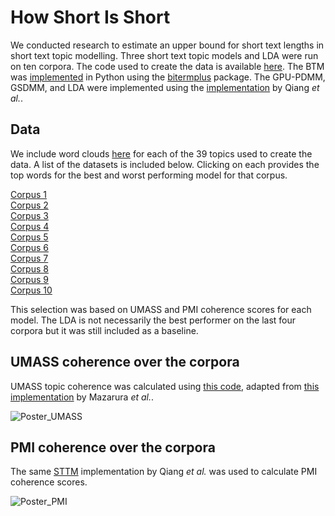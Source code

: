 # How Short Is Short

We conducted research to estimate an upper bound for short text lengths in short text topic modelling. Three short text topic models and LDA were run on ten corpora. The code used to create the data is available [here](https://github.com/keeganstlegerdenny/HowShortIsShort/blob/main/CorporaCreation.py). The BTM was [implemented](https://github.com/keeganstlegerdenny/HowShortIsShort/blob/main/BTM.py) in Python using the [bitermplus](https://pypi.org/project/bitermplus/) package. The GPU-PDMM, GSDMM, and LDA were implemented using the [implementation](https://github.com/qiang2100/STTM) by Qiang *et al.*.

## Data

We include word clouds [here](https://github.com/keeganstlegerdenny/HowShortIsShort/blob/main/WordClouds.md) for each of the 39 topics used to create the data. A list of the datasets is included below. Clicking on each provides the top words for the best and worst performing model for that corpus.

[Corpus 1](https://github.com/keeganstlegerdenny/HowShortIsShort/blob/main/C1.md) <br/>
[Corpus 2](https://github.com/keeganstlegerdenny/HowShortIsShort/blob/main/C2.md) <br/>
[Corpus 3](https://github.com/keeganstlegerdenny/HowShortIsShort/blob/main/C3.md) <br/>
[Corpus 4](https://github.com/keeganstlegerdenny/HowShortIsShort/blob/main/C4.md) <br/>
[Corpus 5](https://github.com/keeganstlegerdenny/HowShortIsShort/blob/main/C5.md) <br/>
[Corpus 6](https://github.com/keeganstlegerdenny/HowShortIsShort/blob/main/C6.md) <br/>
[Corpus 7](https://github.com/keeganstlegerdenny/HowShortIsShort/blob/main/C7.md) <br/>
[Corpus 8](https://github.com/keeganstlegerdenny/HowShortIsShort/blob/main/C8.md) <br/>
[Corpus 9](https://github.com/keeganstlegerdenny/HowShortIsShort/blob/main/C9.md) <br/>
[Corpus 10](https://github.com/keeganstlegerdenny/HowShortIsShort/blob/main/C10.md) <br/>

This selection was based on UMASS and PMI coherence scores for each model. The LDA is not necessarily the best performer on the last four corpora but it was still included as a baseline.

## UMASS coherence over the corpora

UMASS topic coherence was calculated using [this code](https://github.com/keeganstlegerdenny/HowShortIsShort/blob/main/TopicCoherence.py), adapted from [this implementation](https://github.com/CAIR-ZA/GPyM_TM) by Mazarura *et al.*.

![Poster_UMASS](https://github.com/keeganstlegerdenny/HowShortIsShort/assets/76593758/880d77cd-a760-479c-970e-438587b54375)

## PMI coherence over the corpora

The same [STTM](https://github.com/qiang2100/STTM) implementation by Qiang *et al.* was used to calculate PMI coherence scores.

![Poster_PMI](https://github.com/keeganstlegerdenny/HowShortIsShort/assets/76593758/41fbe0ae-a7c2-4bc7-97f9-5220548729fd)
